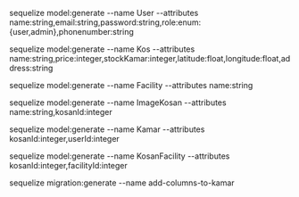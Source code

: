 sequelize model:generate --name User --attributes name:string,email:string,password:string,role:enum:{user,admin},phonenumber:string

sequelize model:generate --name Kos --attributes name:string,price:integer,stockKamar:integer,latitude:float,longitude:float,address:string

sequelize model:generate --name Facility --attributes name:string

sequelize model:generate --name ImageKosan --attributes name:string,kosanId:integer

sequelize model:generate --name Kamar --attributes kosanId:integer,userId:integer

sequelize model:generate --name KosanFacility --attributes kosanId:integer,facilityId:integer

sequelize migration:generate --name add-columns-to-kamar




